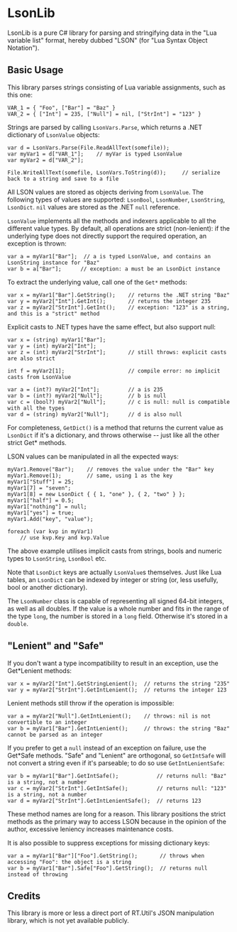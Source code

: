LsonLib
=======

LsonLib is a pure C# library for parsing and stringifying data in the "Lua variable list" format, hereby dubbed "LSON" (for "Lua Syntax Object Notation").


Basic Usage
-----------

This library parses strings consisting of Lua variable assignments, such as this one:

    VAR_1 = { "Foo", ["Bar"] = "Baz" }
    VAR_2 = { ["Int"] = 235, ["Null"] = nil, ["StrInt"] = "123" }

Strings are parsed by calling `LsonVars.Parse`, which returns a .NET dictionary of `LsonValue` objects:

    var d = LsonVars.Parse(File.ReadAllText(somefile));
    var myVar1 = d["VAR_1"];    // myVar is typed LsonValue
    var myVar2 = d["VAR_2"];

    File.WriteAllText(somefile, LsonVars.ToString(d));     // serialize back to a string and save to a file

All LSON values are stored as objects deriving from `LsonValue`. The following types of values are supported: `LsonBool`, `LsonNumber`, `LsonString`, `LsonDict`. `nil` values are stored as the .NET `null` reference.

`LsonValue` implements all the methods and indexers applicable to all the different value types. By default, all operations are strict (non-lenient): if the underlying type does not directly support the required operation, an exception is thrown:

    var a = myVar1["Bar"];  // a is typed LsonValue, and contains an LsonString instance for "Baz"
    var b = a["Bar"];      // exception: a must be an LsonDict instance

To extract the underlying value, call one of the `Get*` methods:

    var x = myVar1["Bar"].GetString();    // returns the .NET string "Baz"
    var y = myVar2["Int"].GetInt();       // returns the integer 235
    var z = myVar2["StrInt"].GetInt();    // exception: "123" is a string, and this is a "strict" method

Explicit casts to .NET types have the same effect, but also support null:

    var x = (string) myVar1["Bar"];
    var y = (int) myVar2["Int"];
    var z = (int) myVar2["StrInt"];       // still throws: explicit casts are also strict

    int f = myVar2[1];                    // compile error: no implicit casts from LsonValue

    var a = (int?) myVar2["Int"];         // a is 235
    var b = (int?) myVar2["Null"];        // b is null
    var c = (bool?) myVar2["Null"];       // c is null: null is compatible with all the types
    var d = (string) myVar2["Null"];      // d is also null

For completeness, `GetDict()` is a method that returns the current value as `LsonDict` if it's a dictionary, and throws otherwise -- just like all the other strict Get* methods.

LSON values can be manipulated in all the expected ways:

    myVar1.Remove("Bar");    // removes the value under the "Bar" key
    myVar1.Remove(1);        // same, using 1 as the key
    myVar1["Stuff"] = 25;
    myVar1[7] = "seven";
    myVar1[8] = new LsonDict { { 1, "one" }, { 2, "two" } };
    myVar1["half"] = 0.5;
    myVar1["nothing"] = null;
    myVar1["yes"] = true;
    myVar1.Add("key", "value");

    foreach (var kvp in myVar1)
        // use kvp.Key and kvp.Value

The above example utilises implicit casts from strings, bools and numeric types to `LsonString`, `LsonBool` etc.

Note that `LsonDict` keys are actually `LsonValue`s themselves. Just like Lua tables, an `LsonDict` can be indexed by integer or string (or, less usefully, bool or another dictionary).

The `LsonNumber` class is capable of representing all signed 64-bit integers, as well as all doubles. If the value is a whole number and fits in the range of the type `long`, the number is stored in a `long` field. Otherwise it's stored in a `double`.


"Lenient" and "Safe"
--------------------

If you don't want a type incompatibility to result in an exception, use the Get*Lenient methods:

    var x = myVar2["Int"].GetStringLenient();  // returns the string "235"
    var y = myVar2["StrInt"].GetIntLenient();  // returns the integer 123

Lenient methods still throw if the operation is impossible:

    var a = myVar2["Null"].GetIntLenient();    // throws: nil is not convertible to an integer
    var b = myVar1["Bar"].GetIntLenient();     // throws: the string "Baz" cannot be parsed as an integer

If you prefer to get a `null` instead of an exception on failure, use the Get*Safe methods. "Safe" and "Lenient" are orthogonal, so `GetIntSafe` will not convert a string even if it's parseable; to do so use `GetIntLenientSafe`:

    var b = myVar1["Bar"].GetIntSafe();            // returns null: "Baz" is a string, not a number
    var c = myVar2["StrInt"].GetIntSafe();         // returns null: "123" is a string, not a number
    var d = myVar2["StrInt"].GetIntLenientSafe();  // returns 123

These method names are long for a reason. This library positions the strict methods as the primary way to access LSON because in the opinion of the author, excessive leniency increases maintenance costs.

It is also possible to suppress exceptions for missing dictionary keys:

    var a = myVar1["Bar"]["Foo"].GetString();       // throws when accessing "Foo": the object is a string
    var b = myVar1["Bar"].Safe["Foo"].GetString();  // returns null instead of throwing


Credits
-------

This library is more or less a direct port of RT.Util's JSON manipulation library, which is not yet available publicly.